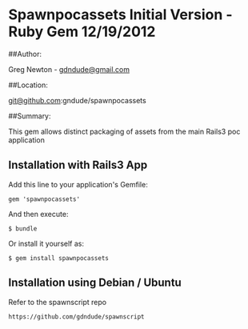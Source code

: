 # Spawnpocassets Initial Version - Ruby Gem 12/19/2012

##Author:

Greg Newton - gdndude@gmail.com

##Location:

git@github.com:gndude/spawnpocassets

##Summary:

This gem allows distinct packaging of assets from the main Rails3 poc application

## Installation with Rails3 App

Add this line to your application's Gemfile:

    gem 'spawnpocassets'

And then execute:

    $ bundle

Or install it yourself as:

    $ gem install spawnpocassets

## Installation using Debian / Ubuntu

Refer to the spawnscript repo

	https://github.com/gdndude/spawnscript
